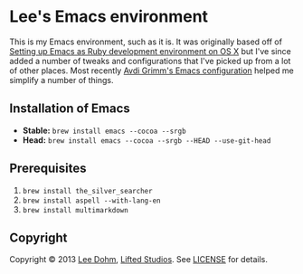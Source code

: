 # Lee's Emacs environment

This is my Emacs environment, such as it is. It was originally based off of [Setting up Emacs as Ruby development environment on OS X](http://crypt.codemancers.com/posts/2013-09-26-setting-up-emacs-as-development-environment-on-osx/) but I've since added a number of tweaks and configurations that I've picked up from a lot of other places. Most recently [Avdi Grimm's Emacs configuration](https://github.com/avdi/.emacs24.d/) helped me simplify a number of things.

## Installation of Emacs

* **Stable:** `brew install emacs --cocoa --srgb`
* **Head:** `brew install emacs --cocoa --srgb --HEAD --use-git-head`

## Prerequisites

1. `brew install the_silver_searcher`
1. `brew install aspell --with-lang-en`
1. `brew install multimarkdown`

## Copyright

Copyright &copy; 2013 [Lee Dohm](http://www.lee-dohm.com), [Lifted Studios](http://www.liftedstudios.com). See [LICENSE](LICENSE.md) for details.
